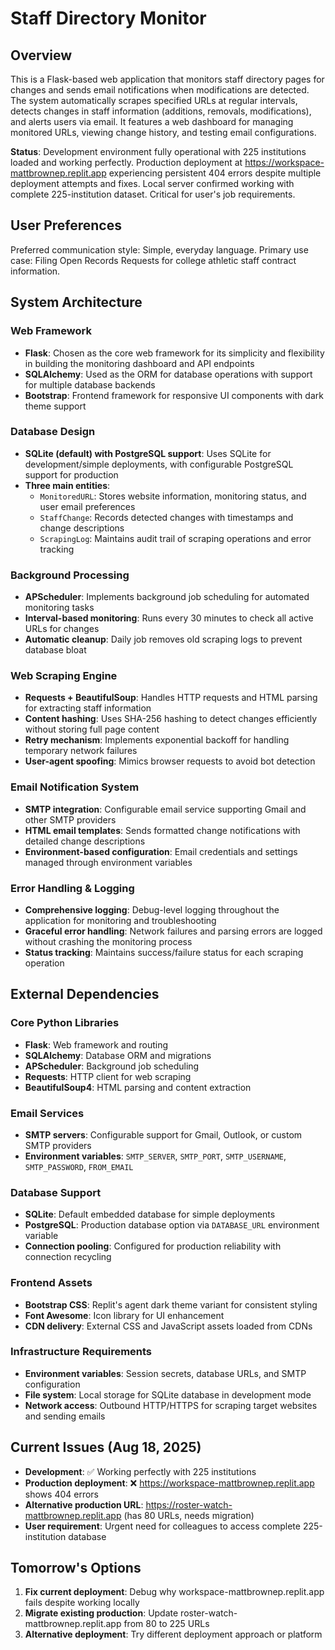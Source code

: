 # Staff Directory Monitor

## Overview

This is a Flask-based web application that monitors staff directory pages for changes and sends email notifications when modifications are detected. The system automatically scrapes specified URLs at regular intervals, detects changes in staff information (additions, removals, modifications), and alerts users via email. It features a web dashboard for managing monitored URLs, viewing change history, and testing email configurations.

**Status**: Development environment fully operational with 225 institutions loaded and working perfectly. Production deployment at https://workspace-mattbrownep.replit.app experiencing persistent 404 errors despite multiple deployment attempts and fixes. Local server confirmed working with complete 225-institution dataset. Critical for user's job requirements.

## User Preferences

Preferred communication style: Simple, everyday language.
Primary use case: Filing Open Records Requests for college athletic staff contract information.

## System Architecture

### Web Framework
- **Flask**: Chosen as the core web framework for its simplicity and flexibility in building the monitoring dashboard and API endpoints
- **SQLAlchemy**: Used as the ORM for database operations with support for multiple database backends
- **Bootstrap**: Frontend framework for responsive UI components with dark theme support

### Database Design
- **SQLite (default) with PostgreSQL support**: Uses SQLite for development/simple deployments, with configurable PostgreSQL support for production
- **Three main entities**:
  - `MonitoredURL`: Stores website information, monitoring status, and user email preferences
  - `StaffChange`: Records detected changes with timestamps and change descriptions
  - `ScrapingLog`: Maintains audit trail of scraping operations and error tracking

### Background Processing
- **APScheduler**: Implements background job scheduling for automated monitoring tasks
- **Interval-based monitoring**: Runs every 30 minutes to check all active URLs for changes
- **Automatic cleanup**: Daily job removes old scraping logs to prevent database bloat

### Web Scraping Engine
- **Requests + BeautifulSoup**: Handles HTTP requests and HTML parsing for extracting staff information
- **Content hashing**: Uses SHA-256 hashing to detect changes efficiently without storing full page content
- **Retry mechanism**: Implements exponential backoff for handling temporary network failures
- **User-agent spoofing**: Mimics browser requests to avoid bot detection

### Email Notification System
- **SMTP integration**: Configurable email service supporting Gmail and other SMTP providers
- **HTML email templates**: Sends formatted change notifications with detailed change descriptions
- **Environment-based configuration**: Email credentials and settings managed through environment variables

### Error Handling & Logging
- **Comprehensive logging**: Debug-level logging throughout the application for monitoring and troubleshooting
- **Graceful error handling**: Network failures and parsing errors are logged without crashing the monitoring process
- **Status tracking**: Maintains success/failure status for each scraping operation

## External Dependencies

### Core Python Libraries
- **Flask**: Web framework and routing
- **SQLAlchemy**: Database ORM and migrations
- **APScheduler**: Background job scheduling
- **Requests**: HTTP client for web scraping
- **BeautifulSoup4**: HTML parsing and content extraction

### Email Services
- **SMTP servers**: Configurable support for Gmail, Outlook, or custom SMTP providers
- **Environment variables**: `SMTP_SERVER`, `SMTP_PORT`, `SMTP_USERNAME`, `SMTP_PASSWORD`, `FROM_EMAIL`

### Database Support
- **SQLite**: Default embedded database for simple deployments
- **PostgreSQL**: Production database option via `DATABASE_URL` environment variable
- **Connection pooling**: Configured for production reliability with connection recycling

### Frontend Assets
- **Bootstrap CSS**: Replit's agent dark theme variant for consistent styling
- **Font Awesome**: Icon library for UI enhancement
- **CDN delivery**: External CSS and JavaScript assets loaded from CDNs

### Infrastructure Requirements
- **Environment variables**: Session secrets, database URLs, and SMTP configuration
- **File system**: Local storage for SQLite database in development mode
- **Network access**: Outbound HTTP/HTTPS for scraping target websites and sending emails

## Current Issues (Aug 18, 2025)
- **Development**: ✅ Working perfectly with 225 institutions
- **Production deployment**: ❌ https://workspace-mattbrownep.replit.app shows 404 errors
- **Alternative production URL**: https://roster-watch-mattbrownep.replit.app (has 80 URLs, needs migration)
- **User requirement**: Urgent need for colleagues to access complete 225-institution database

## Tomorrow's Options
1. **Fix current deployment**: Debug why workspace-mattbrownep.replit.app fails despite working locally
2. **Migrate existing production**: Update roster-watch-mattbrownep.replit.app from 80 to 225 URLs
3. **Alternative deployment**: Try different deployment approach or platform